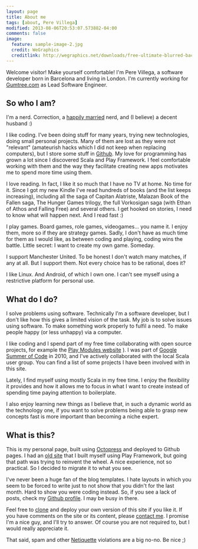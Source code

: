 ```yaml
---
layout: page
title: About me
tags: [about, Pere Villega]
modified: 2013-08-06T20:53:07.573882-04:00
comments: false
image:
  feature: sample-image-2.jpg
  credit: WeGraphics
  creditlink: http://wegraphics.net/downloads/free-ultimate-blurred-background-pack/
---
```


Welcome visitor! Make yourself comfortable! I'm Pere Villega, a software developer born in Barcelona and living in London. I'm currently working for [Gumtree.com](http://www.gumtree.com/) as Lead Software Engineer.


## So who I am?

I'm a nerd. Correction, a [happily married][6] nerd, and (I believe) a decent husband :) 


I like coding. I've been doing stuff for many years, trying new technologies, doing small personal projects. Many of them are lost as they were not "relevant" (amateurish hacks which I did not keep when replacing computers), but I store some stuff in [Github][3]. My love for programming has grown a lot since I discovered Scala and Play Framework. I feel comfortable working with them and the way they facilitate creating new apps motivates me to spend more time using them. 


I love reading. In fact, I like it so much that I have no TV at home. No time for it. Since I got my new Kindle I've read hundreds of books (and the list keeps increasing), including all the saga of Capitan Alatriste, Malazan Book of the Fallen saga, The Hunger Games trilogy, the full Vorkosigan saga (with Ethan of Athos and Falling Free) and several others. I get hooked on stories, I need to know what will happen next. And I read fast :) 

I play games. Board games, role games, videogames... you name it. I enjoy them, more so if they are strategy games. Sadly, I don't have as much time for them as I would like, as between coding and playing, coding wins the battle. Little secret: I want to create my own game. Someday.

I support Manchester United. To be honest I don't watch many matches, if any at all. But I support them. Not every choice has to be rational, does it?

I like Linux. And Android, of which I own one. I can't see myself using a restrictive platform for personal use.


## What do I do?

I solve problems using software. Technically I'm a software developer, but I don't like how this gives a limited vision of the task. My job is to solve issues using software. To make something work properly to fulfil a need. To make people happy (or less unhappy) via a computer.

I like coding and I spend part of my free time collaborating with open source projects, for example the [Play Modules website][7] ). I was part of [Google Summer of Code][8] in 2010, and I've actively collaborated with the local Scala user group. You can find a list of some projects I have been involved with in this site.

Lately, I find myself using mostly Scala in my free time. I enjoy the flexibility it provides and how it allows me to focus in what I want to create instead of spending time paying attention to boilerplate. 

I also enjoy learning new things as I believe that, in such a dynamic world as the technology one, if you want to solve problems being able to grasp new concepts fast is more important than becoming a niche expert.


## What is this?

This is my personal page, built using [Octopress][9] and deployed to Github pages. I had an [old site][1] that I built myself using Play Framework, but going that path was trying to reinvent the wheel. A nice experience, not so practical. So I decided to migrate it to what you see. 

I've never been a huge fan of the blog templates. I hate layouts in which you seem to be forced to write just to not show that you didn't for the last month. Hard to show you were coding instead. So, if you see a lack of posts, check my [Github profile][3]. I may be busy in there.

Feel free to [clone][2] and deploy your own version of this site if you like it. If you have comments on the site or its content, please [contact me][4]. I promise I'm a nice guy, and I'll try to answer. Of course you are not required to, but I would really appreciate it. 

That said, spam and other [Netiquette][5] violations are a big no-no. Be nice ;)



  [1]: https://github.com/pvillega/personal-page
  [2]: https://github.com/pvillega/pvillega.github.io
  [3]: https://github.com/pvillega
  [4]: mailto:pere.villega@gmail.com
  [5]: http://en.wikipedia.org/wiki/Netiquette
  [6]: http://en-gb.facebook.com/Ewa.Wilcz
  [7]: https://github.com/play-modules/modules.playframework.org
  [8]: https://wiki.duraspace.org/display/GSOC/GSOC10+-+Add+Unit+Testing+to+Dspace
  [9]: http://octopress.org/




